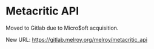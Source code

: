 Metacritic API
==============
Moved to Gitlab due to Micro$oft acquisition.

New URL: https://gitlab.melroy.org/melroy/metacritic_api
